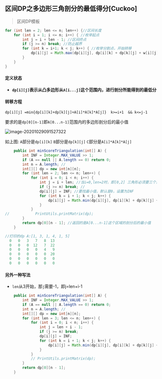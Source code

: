 ## 区间DP之多边形三角剖分的最低得分[Cuckoo]

> 区间DP模板

```java
for (int len = 2; len <= n; len++) {//区间长度
    for (int i = 1; i <= n; i++) { //枚举起点
        int j = i + len - 1; //区间终点
        if (j >= n) break; //防止越界
        for (int k = i+1; k < j; k++) { //枚举分割点，开始转移
            dp[i][j] = Math.max(dp[i][j], dp[i][k] + dp[k][j] + w[i][j]);
        }
    }
}
```

#### 定义状态

- **`dp[i][j]`表示从凸多边形从`A[i...j]`这个范围内，进行剖分所能得到的最低分**

#### 转移方程

 `dp[i][j] =min{dp[i][k]+dp[k][j]+A[i]*A[k]*A[j]}  k>=i+1  && k<=j-1`   

要求的是`dp[0][n-1]`即`A[0...n-1]`范围内的多边形剖分后的最小值

![image-20201029091527322](D:\Dev\SrcCode\geek-algorithm-leetcode\src\main\leetcode_manuscripts\dp\interval_dp\区间DP之多边形三角剖分的最低得分.assets\image-20201029091527322.png)

如上图: `A`部分是`dp[i][k]`  `B`部分是`dp[k][j]` `C`部分是`A[i]*A[k]*A[j]`

```java
    public int minScoreTriangulation(int[] A) {
        int INF = Integer.MAX_VALUE >> 1;
        if (A == null || A.length == 0) return 0;
        int n = A.length; //
        int[][] dp = new int[n][n];
        for (int len = 2; len <= n; len++) {
            for (int i = 0; i < n; i++) {
                int j = i + len; //当i=0,len=2时，即[0,2] 三角形必须要三个点才能形成
                if (j >= n) break; //
                dp[i][j] = INF; //要找最小值，默认是0，设置为INF
                for (int k = i + 1; k < j; k++) {
                    dp[i][j] = Math.min(dp[i][j], dp[i][k] + dp[k][j] + A[i] * A[k] * A[j]);
                }
            }
//            PrintUtils.printMatrix(dp);
        }
        return dp[0][n - 1]; //返回的是A[0...n-1]这个区域的剖分后的最小值
    }
```

```java
//打印的dp A:[1, 3, 1, 4, 1, 5]
  0   0   3   7   8  13 
  0   0   0  12   7  22 
  0   0   0   0   4   9 
  0   0   0   0   0  20 
  0   0   0   0   0   0 
  0   0   0   0   0   0 
```

#### 另外一种写法

- `len`从3开始，那`j`需要-1，即j=len+i-1

```java
    public int minScoreTriangulation(int[] A) {
        int INF = Integer.MAX_VALUE >> 1;
        if (A == null || A.length == 0) return 0;
        int n = A.length; //
        int[][] dp = new int[n][n];
        for (int len = 3; len <= n; len++) {
            for (int i = 0; i < n; i++) {
                int j = len + i - 1;
                if (j >= n) break;
                dp[i][j] = INF;
                for (int k = i + 1; k < j; k++) {
                    dp[i][j] = Math.min(dp[i][j], dp[i][k] + dp[k][j] + A[i] * A[k] * A[j]);
                }
            }
            // PrintUtils.printMatrix(dp);
        }
        return dp[0][n - 1];
    }
```

